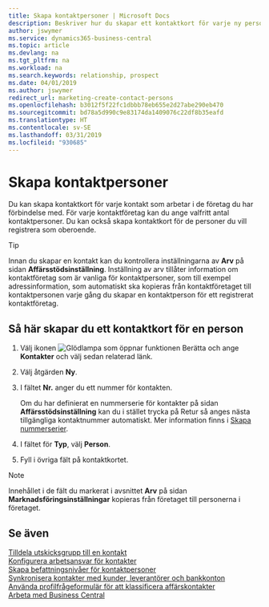 ```yaml
---
title: Skapa kontaktpersoner | Microsoft Docs
description: Beskriver hur du skapar ett kontaktkort för varje ny person eller potentiell kund som du interagerar med eller har en affärsrelation med.
author: jswymer
ms.service: dynamics365-business-central
ms.topic: article
ms.devlang: na
ms.tgt_pltfrm: na
ms.workload: na
ms.search.keywords: relationship, prospect
ms.date: 04/01/2019
ms.author: jswymer
redirect_url: marketing-create-contact-persons
ms.openlocfilehash: b3012f5f22fc1dbbb78eb655e2d27abe290eb470
ms.sourcegitcommit: bd78a5d990c9e83174da1409076c22df8b35eafd
ms.translationtype: HT
ms.contentlocale: sv-SE
ms.lasthandoff: 03/31/2019
ms.locfileid: "930685"
---
```

# <a name="create-contact-persons"></a>Skapa kontaktpersoner
Du kan skapa kontaktkort för varje kontakt som arbetar i de företag du har förbindelse med. För varje kontaktföretag kan du ange valfritt antal kontaktpersoner. Du kan också skapa kontaktkort för de personer du vill registrera som oberoende.

> [!TIP]  
>   Innan du skapar en kontakt kan du kontrollera inställningarna av **Arv** på sidan **Affärsstödsinställning**. Inställning av arv tillåter information om kontaktföretag som är vanliga för kontaktpersoner, som till exempel adressinformation, som automatiskt ska kopieras från kontaktföretaget till kontaktpersonen varje gång du skapar en kontaktperson för ett registrerat kontaktföretag.

## <a name="to-create-a-contact-card-for-a-person"></a>Så här skapar du ett kontaktkort för en person
1. Välj ikonen ![Glödlampa som öppnar funktionen Berätta](media/ui-search/search_small.png "Berätta vad du vill göra") och ange **Kontakter** och välj sedan relaterad länk.
2. Välj åtgärden **Ny**.
3. I fältet **Nr.** anger du ett nummer för kontakten.

    Om du har definierat en nummerserie för kontakter på sidan **Affärsstödsinställning** kan du i stället trycka på Retur så anges nästa tillgängliga kontaktnummer automatiskt. Mer information finns i [Skapa nummerserier](ui-create-number-series.md).
4. I fältet för **Typ**, välj **Person**.
5. Fyll i övriga fält på kontaktkortet.

> [!NOTE]  
>   Innehållet i de fält du markerat i avsnittet **Arv** på sidan **Marknadsföringsinställningar** kopieras från företaget till personerna i företaget.

## <a name="see-also"></a>Se även
[Tilldela utskicksgrupp till en kontakt](marketing-mailing-groups.md#AssignMailGroupContact)  
[Konfigurera arbetsansvar för kontakter](marketing-job-responsibilities.md)  
[Skapa befattningsnivåer för kontaktpersoner](marketing-organizational-levels.md)  
[Synkronisera kontakter med kunder, leverantörer och bankkonton](marketing-synchronize-contacts-customers-vendors-bank-accounts.md)  
[Använda profilfrågeformulär för att klassificera affärskontakter](marketing-create-contact-profile-questionnaire.md)  
[Arbeta med Business Central](ui-work-product.md)  
